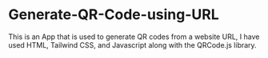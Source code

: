 # Generate-QR-Code-using-URL
This is an App that is used to generate QR codes from a website URL, I have used HTML, Tailwind CSS, and Javascript along with the QRCode.js library.
